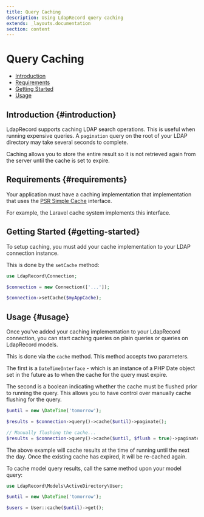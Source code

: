 ```yaml
---
title: Query Caching
description: Using LdapRecord query caching
extends: _layouts.documentation
section: content
---
```


# Query Caching

- [Introduction](#introduction)
- [Requirements](#requirements)
- [Getting Started](#getting-started)
- [Usage](#usage)

## Introduction {#introduction}

LdapRecord supports caching LDAP search operations. This is useful when running
expensive queries. A `pagination` query on the root of your LDAP directory
may take several seconds to complete.

Caching allows you to store the entire result so it is not retrieved again
from the server until the cache is set to expire.

## Requirements {#requirements}

Your application must have a caching implementation that implementation that uses
the [PSR Simple Cache](https://github.com/php-fig/simple-cache) interface.

For example, the Laravel cache system implements this interface.

## Getting Started {#getting-started}

To setup caching, you must add your cache implementation to your LDAP connection instance.

This is done by the `setCache` method:

```php
use LdapRecord\Connection;

$connection = new Connection(['...']);

$connection->setCache($myAppCache);
```

## Usage {#usage}

Once you've added your caching implementation to your LdapRecord connection, you
can start caching queries on plain queries or queries on LdapRecord models.

This is done via the `cache` method. This method accepts two parameters.

The first is a `DateTimeInterface` - which is an instance of a PHP Date
object set in the future as to when the cache for the query must expire.

The second is a boolean indicating whether the cache must be flushed
prior to running the query. This allows you to have control over
manually cache flushing for the query.

```php
$until = new \DateTime('tomorrow');

$results = $connection->query()->cache($until)->paginate();

// Manually flushing the cache...
$results = $connection->query()->cache($until, $flush = true)->paginate();
```

The above example will cache results at the time of running until the next the day.
Once the existing cache has expired, it will be re-cached again.

To cache model query results, call the same method upon your model query:

```php
use LdapRecord\Models\ActiveDirectory\User;

$until = new \DateTime('tomorrow');

$users = User::cache($until)->get();
```
